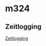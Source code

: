 # m324

## Zeitlogging
[Zeitlogging](https://drive.google.com/drive/folders/1VYvryytvplbw5N8zXBVSC7QdaOLjCKi3?usp=sharing)
